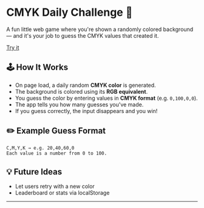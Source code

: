 # CMYK Daily Challenge 🎨

A fun little web game where you're shown a randomly colored background — and it's your job to guess the CMYK values that created it.

[Try it](https://thesommer.github.io/js-cmyk-daily-challenge)

## 🕹 How It Works

- On page load, a daily random **CMYK color** is generated.
- The background is colored using its **RGB equivalent**.
- You guess the color by entering values in **CMYK format** (e.g. `0,100,0,0`).
- The app tells you how many guesses you've made.
- If you guess correctly, the input disappears and you win!

## ✏️ Example Guess Format

```
C,M,Y,K → e.g. 20,40,60,0
Each value is a number from 0 to 100.
```

## 💡 Future Ideas

- Let users retry with a new color
- Leaderboard or stats via localStorage

---